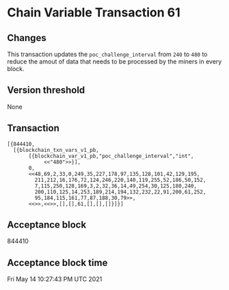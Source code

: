 # Chain Variable Transaction 61

## Changes

This transaction updates the `poc_challenge_interval` from `240` to `480` to reduce the amout of data that needs to be processed by the miners in every block.

## Version threshold

None

## Transaction

```
[{844410,
  [{blockchain_txn_vars_v1_pb,
       [{blockchain_var_v1_pb,"poc_challenge_interval","int",
            <<"480">>}],
       0,
       <<48,69,2,33,0,249,35,227,178,97,135,128,101,42,129,195,
         211,212,16,176,72,124,246,220,140,119,255,52,186,50,152,
         7,115,250,128,169,3,2,32,36,14,49,254,30,125,180,240,
         200,110,125,14,253,189,214,194,132,232,22,91,200,61,252,
         95,184,115,161,77,87,188,30,79>>, 
       <<>>,<<>>,[],[],61,[],[],[]}]}]
```

## Acceptance block

844410

## Acceptance block time

Fri May 14 10:27:43 PM UTC 2021
